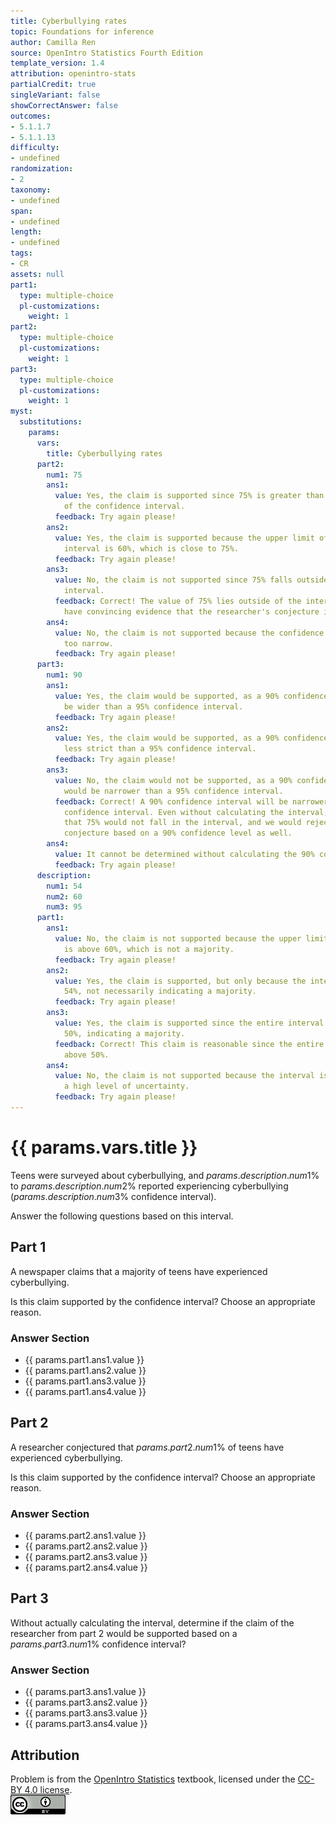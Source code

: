 ```yaml
---
title: Cyberbullying rates
topic: Foundations for inference
author: Camilla Ren
source: OpenIntro Statistics Fourth Edition
template_version: 1.4
attribution: openintro-stats
partialCredit: true
singleVariant: false
showCorrectAnswer: false
outcomes:
- 5.1.1.7
- 5.1.1.13
difficulty:
- undefined
randomization:
- 2
taxonomy:
- undefined
span:
- undefined
length:
- undefined
tags:
- CR
assets: null
part1:
  type: multiple-choice
  pl-customizations:
    weight: 1
part2:
  type: multiple-choice
  pl-customizations:
    weight: 1
part3:
  type: multiple-choice
  pl-customizations:
    weight: 1
myst:
  substitutions:
    params:
      vars:
        title: Cyberbullying rates
      part2:
        num1: 75
        ans1:
          value: Yes, the claim is supported since 75% is greater than the lower limit
            of the confidence interval.
          feedback: Try again please!
        ans2:
          value: Yes, the claim is supported because the upper limit of the confidence
            interval is 60%, which is close to 75%.
          feedback: Try again please!
        ans3:
          value: No, the claim is not supported since 75% falls outside the confidence
            interval.
          feedback: Correct! The value of 75% lies outside of the interval, so we
            have convincing evidence that the researcher's conjecture is wrong.
        ans4:
          value: No, the claim is not supported because the confidence interval is
            too narrow.
          feedback: Try again please!
      part3:
        num1: 90
        ans1:
          value: Yes, the claim would be supported, as a 90% confidence interval would
            be wider than a 95% confidence interval.
          feedback: Try again please!
        ans2:
          value: Yes, the claim would be supported, as a 90% confidence interval is
            less strict than a 95% confidence interval.
          feedback: Try again please!
        ans3:
          value: No, the claim would not be supported, as a 90% confidence interval
            would be narrower than a 95% confidence interval.
          feedback: Correct! A 90% confidence interval will be narrower than a 95%
            confidence interval. Even without calculating the interval, we can tell
            that 75% would not fall in the interval, and we would reject the researcher's
            conjecture based on a 90% confidence level as well.
        ans4:
          value: It cannot be determined without calculating the 90% confidence interval.
          feedback: Try again please!
      description:
        num1: 54
        num2: 60
        num3: 95
      part1:
        ans1:
          value: No, the claim is not supported because the upper limit of the interval
            is above 60%, which is not a majority.
          feedback: Try again please!
        ans2:
          value: Yes, the claim is supported, but only because the interval is above
            54%, not necessarily indicating a majority.
          feedback: Try again please!
        ans3:
          value: Yes, the claim is supported since the entire interval lies above
            50%, indicating a majority.
          feedback: Correct! This claim is reasonable since the entire interval lies
            above 50%.
        ans4:
          value: No, the claim is not supported because the interval is wide, implying
            a high level of uncertainty.
          feedback: Try again please!
---
```

# {{ params.vars.title }}
Teens were surveyed about cyberbullying, and ${{ params.description.num1 }}$% to ${{ params.description.num2 }}$% reported experiencing cyberbullying (${{ params.description.num3 }}$% confidence interval).

Answer the following questions based on this interval.

## Part 1

A newspaper claims that a majority of teens have experienced cyberbullying.

Is this claim supported by the confidence interval? Choose an appropriate reason.

### Answer Section

- {{ params.part1.ans1.value }}
- {{ params.part1.ans2.value }}
- {{ params.part1.ans3.value }}
- {{ params.part1.ans4.value }}

## Part 2

A researcher conjectured that ${{ params.part2.num1 }}$% of teens have experienced cyberbullying.

Is this claim supported by the confidence interval? Choose an appropriate reason.

### Answer Section

- {{ params.part2.ans1.value }}
- {{ params.part2.ans2.value }}
- {{ params.part2.ans3.value }}
- {{ params.part2.ans4.value }}

## Part 3

Without actually calculating the interval, determine if the claim of the researcher from part 2 would be supported based on a ${{ params.part3.num1 }}$% confidence interval?

### Answer Section

- {{ params.part3.ans1.value }}
- {{ params.part3.ans2.value }}
- {{ params.part3.ans3.value }}
- {{ params.part3.ans4.value }}

## Attribution

Problem is from the [OpenIntro Statistics](https://openintro.org/book/os/) textbook, licensed under the [CC-BY 4.0 license](https://creativecommons.org/licenses/by/4.0/).<br>![Image representing the Creative Commons 4.0 BY license.](https://raw.githubusercontent.com/firasm/bits/master/by.png)